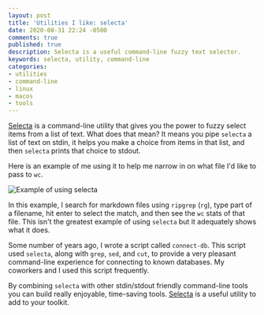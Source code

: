 ```yaml
---
layout: post
title: 'Utilities I like: selecta'
date: 2020-08-31 22:24 -0500
comments: true
published: true
description: Selecta is a useful command-line fuzzy text selector.
keywords: selecta, utility, command-line
categories:
- utilities
- command-line
- linux
- macos
- tools
---
```


[Selecta](https://github.com/garybernhardt/selecta) is a command-line utility that gives you the power to fuzzy select items from a list of text.
What does that mean?
It means you pipe `selecta` a list of text on stdin, it helps you make a choice from items in that list, and then `selecta` prints that choice to stdout.

Here is an example of me using it to help me narrow in on what file I'd like to pass to `wc`.

![Example of using selecta](/images/selecta-search.gif)

In this example, I search for markdown files using `ripgrep` (`rg`), type part of a filename, hit enter to select the match, and then see the `wc` stats of that file.
This isn't the greatest example of using `selecta` but it adequately shows what it does.

Some number of years ago, I wrote a script called `connect-db`.
This script used `selecta`, along with `grep`, `sed`, and `cut`, to provide a very pleasant command-line experience for connecting to known databases.
My coworkers and I used this script frequently.

By combining `selecta` with other stdin/stdout friendly command-line tools you can build really enjoyable, time-saving tools.
[Selecta](https://github.com/garybernhardt/selecta) is a useful utility to add to your toolkit.


